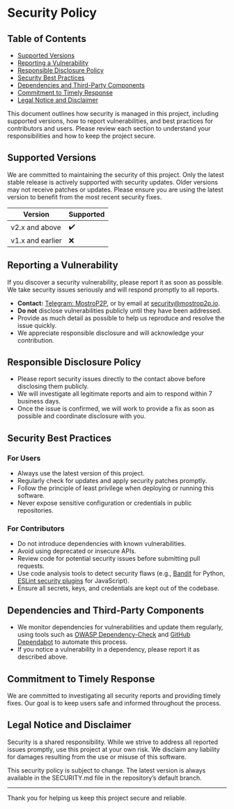 # Security Policy

## Table of Contents
- [Supported Versions](#supported-versions)
- [Reporting a Vulnerability](#reporting-a-vulnerability)
- [Responsible Disclosure Policy](#responsible-disclosure-policy)
- [Security Best Practices](#security-best-practices)
- [Dependencies and Third-Party Components](#dependencies-and-third-party-components)
- [Commitment to Timely Response](#commitment-to-timely-response)
- [Legal Notice and Disclaimer](#legal-notice-and-disclaimer)

This document outlines how security is managed in this project, including supported versions, how to report vulnerabilities, and best practices for contributors and users. Please review each section to understand your responsibilities and how to keep the project secure.

## Supported Versions

We are committed to maintaining the security of this project. Only the latest stable release is actively supported with security updates. Older versions may not receive patches or updates. Please ensure you are using the latest version to benefit from the most recent security fixes.

| Version           | Supported |
| ----------------- | ---------- |
| v2.x and above    | ✔️         |
| v1.x and earlier  | ❌         |

## Reporting a Vulnerability

If you discover a security vulnerability, please report it as soon as possible. We take security issues seriously and will respond promptly to all reports.

- **Contact:** [Telegram: MostroP2P](https://t.me/MostroP2P), or by email at [security@mostrop2p.io](mailto:security@mostrop2p.io).
- **Do not** disclose vulnerabilities publicly until they have been addressed.
- Provide as much detail as possible to help us reproduce and resolve the issue quickly.
- We appreciate responsible disclosure and will acknowledge your contribution.

## Responsible Disclosure Policy

- Please report security issues directly to the contact above before disclosing them publicly.
- We will investigate all legitimate reports and aim to respond within 7 business days.
- Once the issue is confirmed, we will work to provide a fix as soon as possible and coordinate disclosure with you.

## Security Best Practices

### For Users
- Always use the latest version of this project.
- Regularly check for updates and apply security patches promptly.
- Follow the principle of least privilege when deploying or running this software.
- Never expose sensitive configuration or credentials in public repositories.

### For Contributors
- Do not introduce dependencies with known vulnerabilities.
- Avoid using deprecated or insecure APIs.
- Review code for potential security issues before submitting pull requests.
- Use code analysis tools to detect security flaws (e.g., [Bandit](https://bandit.readthedocs.io/en/latest/) for Python, [ESLint security plugins](https://github.com/nodesecurity/eslint-plugin-security) for JavaScript).
- Ensure all secrets, keys, and credentials are kept out of the codebase.

## Dependencies and Third-Party Components

- We monitor dependencies for vulnerabilities and update them regularly, using tools such as [OWASP Dependency-Check](https://jeremylong.github.io/DependencyCheck/) and [GitHub Dependabot](https://docs.github.com/en/code-security/supply-chain-security/keeping-your-dependencies-updated-automatically) to automate this process.
- If you notice a vulnerability in a dependency, please report it as described above.

## Commitment to Timely Response

We are committed to investigating all security reports and providing timely fixes. Our goal is to keep users safe and informed throughout the process.

## Legal Notice and Disclaimer

Security is a shared responsibility. While we strive to address all reported issues promptly, use this project at your own risk. We disclaim any liability for damages resulting from the use or misuse of this software.

This security policy is subject to change. The latest version is always available in the SECURITY.md file in the repository’s default branch.

---

Thank you for helping us keep this project secure and reliable.
